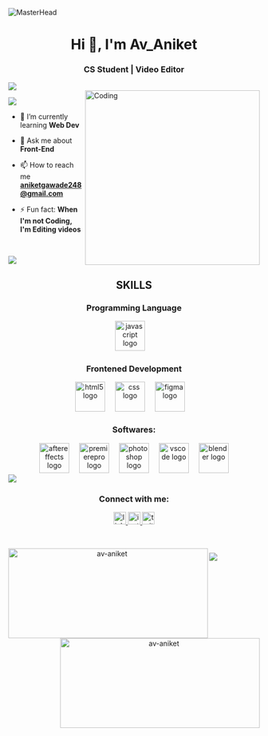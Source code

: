 ![MasterHead](https://i.pinimg.com/originals/ca/26/2e/ca262e0354eea311c41134c3e4bc3bc2.gif)
<h1 align="center">Hi 👋, I'm Av_Aniket</h1>
<h3 align="center">CS Student | Video Editor</h3>

<div>
  <img style="100%" src="https://capsule-render.vercel.app/api?type=soft&height=2&section=footer&reversal=false&fontSize=70&fontColor=FFFFFF&fontAlign=50&fontAlignY=50&stroke=-&descSize=20&descAlign=50&descAlignY=50&textBg=false&color=gradient"  />
</div>

<img align="right" alt="Coding" width="350" src="https://media1.tenor.com/m/xtRU2hPyPV0AAAAC/jujutsu-kaisen-jjk.gif">
<p align="left"> <img src="https://visitor-badge.laobi.icu/badge?page_id=av-aniket.av-aniket&left_color=teal&right_color=coral&left_text=Profile%20Visitors"  /></p>

- 🌱 I’m currently learning **Web Dev**

- 💬 Ask me about **Front-End**

- 📫 How to reach me **aniketgawade248@gmail.com**

- ⚡ Fun fact: **When I'm not Coding, I'm Editing videos**
<p>&nbsp;</p>

<div>
  <img style="100%" src="https://capsule-render.vercel.app/api?type=soft&height=2&section=footer&reversal=false&fontSize=70&fontColor=FFFFFF&fontAlign=50&fontAlignY=50&stroke=-&descSize=20&descAlign=50&descAlignY=50&textBg=false&color=gradient"  />
</div>

### <h2 align="center">SKILLS</h2>

<h3 align="center">Programming Language</h3>
<div align="center">
  <img src="https://cdn.jsdelivr.net/gh/devicons/devicon/icons/javascript/javascript-plain.svg" height="60" alt="javascript logo"  />
  <img width="12" />
</div>


### <h3 align="center">Frontened Development</h3>
<div align="center">
<img src="https://cdn.jsdelivr.net/gh/devicons/devicon/icons/html5/html5-original.svg" height="60" alt="html5 logo"  />
  <img width="12" />
  <img src="https://cdn.jsdelivr.net/gh/devicons/devicon/icons/css3/css3-original.svg" height="60" alt="css logo"  />
  <img width="12" />
  <img src="https://cdn.jsdelivr.net/gh/devicons/devicon/icons/figma/figma-original.svg" height="60" alt="figma logo"  />
  <img width="12" />
</div>

### <h3 align="center">Softwares:</h3>
<div align="center">
<img src="https://cdn.jsdelivr.net/gh/devicons/devicon/icons/aftereffects/aftereffects-original.svg" height="60" alt="aftereffects logo"  />
  <img width="12" />
  <img src="https://cdn.jsdelivr.net/gh/devicons/devicon/icons/premierepro/premierepro-original.svg" height="60" alt="premierepro logo"  />
  <img width="12" />
  <img src="https://cdn.jsdelivr.net/gh/devicons/devicon/icons/photoshop/photoshop-plain.svg" height="60" alt="photoshop logo"  />
  <img width="12" />
  <img src="https://cdn.jsdelivr.net/gh/devicons/devicon/icons/vscode/vscode-original.svg" height="60" alt="vscode logo"  />
  <img width="12" />
  <img src="https://cdn.jsdelivr.net/gh/devicons/devicon/icons/blender/blender-original.svg" height="60" alt="blender logo"  />
</div>

<div>
  <img style="100%" src="https://capsule-render.vercel.app/api?type=soft&height=2&section=footer&reversal=false&fontSize=70&fontColor=FFFFFF&fontAlign=50&fontAlignY=50&stroke=-&descSize=20&descAlign=50&descAlignY=50&textBg=false&color=gradient"  />
</div>

<h3 align="center">Connect with me:</h3>
<div align="center">
  <a href="https://linkedin.com/in/aniket-dhangawade-2b457135a" target="_blank">
    <img src="https://img.shields.io/static/v1?message=LinkedIn&logo=linkedin&label=&color=0077B5&logoColor=white&labelColor=&style=for-the-badge" height="25" alt="linkedin logo"  />
  </a>
  <a href="https://instagram.com/av_aniket" target="_blank">
    <img src="https://img.shields.io/static/v1?message=Instagram&logo=instagram&label=&color=E4405F&logoColor=white&labelColor=&style=for-the-badge" height="25" alt="instagram logo"  />
  </a>
  <a href="https://twitter.com/aniket3909r" target="_blank">
    <img src="https://img.shields.io/static/v1?message=Twitter&logo=twitter&label=&color=1DA1F2&logoColor=white&labelColor=&style=for-the-badge" height="25" alt="twitter logo"  />
  </a>
</div>
  <p>&nbsp;</p>


<p align="center">
  <img align="left" src="https://github-readme-stats.vercel.app/api/top-langs/?username=av-aniket&layout=donut&theme=radical" alt="av-aniket" width="400" height="180"/>
  <img align="right" src="https://github-readme-stats.vercel.app/api?username=av-aniket&show_icons=true&theme=radical" alt="av-aniket" width="400" height="180"/>
</p>

###

<div>
  <img style="100%" src="https://capsule-render.vercel.app/api?type=waving&height=100&section=footer&reversal=false&fontSize=70&fontColor=FFFFFF&fontAlign=50&fontAlignY=50&stroke=-&descSize=20&descAlign=50&descAlignY=50&textBg=false&color=gradient"  />
</div>

